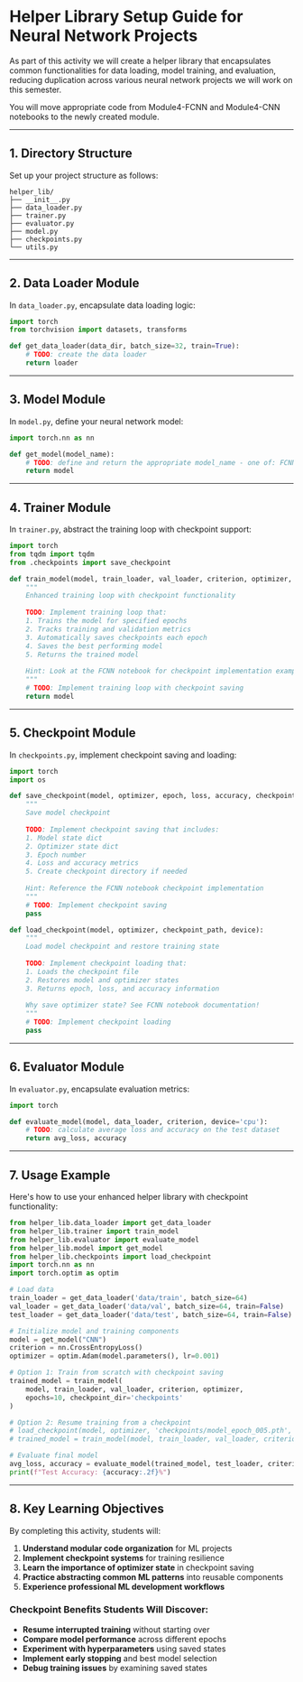 # Helper Library Setup Guide for Neural Network Projects

As part of this activity we will create a helper library that encapsulates common functionalities for data loading, model training, and evaluation, reducing duplication across various neural network projects we will work on this semester. 

You will move appropriate code from Module4-FCNN and Module4-CNN notebooks to the newly created module.

---

## 1. Directory Structure

Set up your project structure as follows:

```
helper_lib/
├── __init__.py
├── data_loader.py
├── trainer.py
├── evaluator.py
├── model.py
├── checkpoints.py
└── utils.py
```

---

## 2. Data Loader Module

In `data_loader.py`, encapsulate data loading logic:

```python
import torch
from torchvision import datasets, transforms

def get_data_loader(data_dir, batch_size=32, train=True):
    # TODO: create the data loader
    return loader
```

---

## 3. Model Module

In `model.py`, define your neural network model:

```python
import torch.nn as nn

def get_model(model_name):
    # TODO: define and return the appropriate model_name - one of: FCNN, CNN, EnhancedCNN
    return model
```

---

## 4. Trainer Module

In `trainer.py`, abstract the training loop with checkpoint support:

```python
import torch
from tqdm import tqdm
from .checkpoints import save_checkpoint

def train_model(model, train_loader, val_loader, criterion, optimizer, device='cpu', epochs=10, checkpoint_dir='checkpoints'):
    """
    Enhanced training loop with checkpoint functionality
    
    TODO: Implement training loop that:
    1. Trains the model for specified epochs
    2. Tracks training and validation metrics
    3. Automatically saves checkpoints each epoch
    4. Saves the best performing model
    5. Returns the trained model
    
    Hint: Look at the FCNN notebook for checkpoint implementation examples
    """
    # TODO: Implement training loop with checkpoint saving
    return model
```

---

## 5. Checkpoint Module

In `checkpoints.py`, implement checkpoint saving and loading:

```python
import torch
import os

def save_checkpoint(model, optimizer, epoch, loss, accuracy, checkpoint_dir='checkpoints'):
    """
    Save model checkpoint
    
    TODO: Implement checkpoint saving that includes:
    1. Model state dict
    2. Optimizer state dict  
    3. Epoch number
    4. Loss and accuracy metrics
    5. Create checkpoint directory if needed
    
    Hint: Reference the FCNN notebook checkpoint implementation
    """
    # TODO: Implement checkpoint saving
    pass

def load_checkpoint(model, optimizer, checkpoint_path, device):
    """
    Load model checkpoint and restore training state
    
    TODO: Implement checkpoint loading that:
    1. Loads the checkpoint file
    2. Restores model and optimizer states
    3. Returns epoch, loss, and accuracy information
    
    Why save optimizer state? See FCNN notebook documentation!
    """
    # TODO: Implement checkpoint loading  
    pass
```

---

## 6. Evaluator Module

In `evaluator.py`, encapsulate evaluation metrics:

```python
import torch

def evaluate_model(model, data_loader, criterion, device='cpu'):
    # TODO: calculate average loss and accuracy on the test dataset
    return avg_loss, accuracy
```

---

## 7. Usage Example

Here's how to use your enhanced helper library with checkpoint functionality:

```python
from helper_lib.data_loader import get_data_loader
from helper_lib.trainer import train_model
from helper_lib.evaluator import evaluate_model
from helper_lib.model import get_model
from helper_lib.checkpoints import load_checkpoint
import torch.nn as nn
import torch.optim as optim

# Load data
train_loader = get_data_loader('data/train', batch_size=64)
val_loader = get_data_loader('data/val', batch_size=64, train=False)
test_loader = get_data_loader('data/test', batch_size=64, train=False)

# Initialize model and training components
model = get_model("CNN")
criterion = nn.CrossEntropyLoss()
optimizer = optim.Adam(model.parameters(), lr=0.001)

# Option 1: Train from scratch with checkpoint saving
trained_model = train_model(
    model, train_loader, val_loader, criterion, optimizer, 
    epochs=10, checkpoint_dir='checkpoints'
)

# Option 2: Resume training from a checkpoint
# load_checkpoint(model, optimizer, 'checkpoints/model_epoch_005.pth', device='cpu')
# trained_model = train_model(model, train_loader, val_loader, criterion, optimizer, epochs=10)

# Evaluate final model
avg_loss, accuracy = evaluate_model(trained_model, test_loader, criterion)
print(f"Test Accuracy: {accuracy:.2f}%")
```

---

## 8. Key Learning Objectives

By completing this activity, students will:

1. **Understand modular code organization** for ML projects
2. **Implement checkpoint systems** for training resilience  
3. **Learn the importance of optimizer state** in checkpoint saving
4. **Practice abstracting common ML patterns** into reusable components
5. **Experience professional ML development workflows**

### Checkpoint Benefits Students Will Discover:

- **Resume interrupted training** without starting over
- **Compare model performance** across different epochs  
- **Experiment with hyperparameters** using saved states
- **Implement early stopping** and best model selection
- **Debug training issues** by examining saved states


